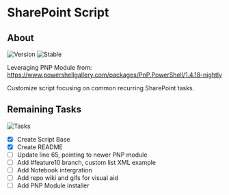 # SharePoint Script

## About
![Version](https://img.shields.io/badge/PowerShell-v6.0+-blue)
![Stable](https://img.shields.io/badge/Status-Testing-red)

Leveraging PNP Module from: https://www.powershellgallery.com/packages/PnP.PowerShell/1.4.18-nightly

Customize script focusing on common recurring SharePoint tasks. 

## Remaining Tasks
![Tasks](https://img.shields.io/badge/To%20Do%20List-2/7-yellow)
- [x] Create Script Base
- [x] Create README
- [ ] Update line 65, pointing to newer PNP module
- [ ] Add #feature10 branch, custom list XML example
- [ ] Add Notebook intergration
- [ ] Add repo wiki and gifs for visual aid
- [ ] Add PNP Module installer
